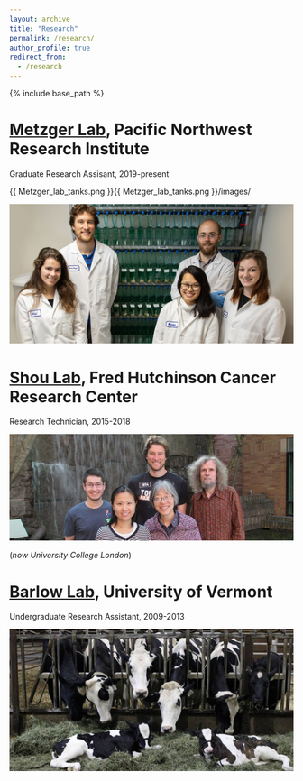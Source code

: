 ```yaml
---
layout: archive
title: "Research"
permalink: /research/
author_profile: true
redirect_from:
  - /research
---
```


{% include base_path %}


[Metzger Lab](https://www.pnri.org/research/labs/metzger-lab/), Pacific Northwest Research Institute
=====
Graduate Research Assisant, 2019-present

{{ Metzger_lab_tanks.png }}{{ Metzger_lab_tanks.png }}/images/

![Metzger lab](https://github.com/sfhart33/sfhart33.github.io/blob/71e1dd632ef1005e806acc61418d734e811adf0d/images/Metzger_lab_tanks.png)

[Shou Lab](https://iris.ucl.ac.uk/iris/browse/profile?upi=WSHOU61), Fred Hutchinson Cancer Research Center
=====
Research Technician, 2015-2018

![Shou lab](https://github.com/sfhart33/sfhart33.github.io/blob/f2675df0db890641ad76764b299b9f55d7135caf/images/shou_lab_group.jpg)

(*now University College London*)

[Barlow Lab](https://www.uvm.edu/cals/asci/barlow-lab), University of Vermont
=====
Undergraduate Research Assistant, 2009-2013

![Barlow lab](https://github.com/sfhart33/sfhart33.github.io/blob/f2675df0db890641ad76764b299b9f55d7135caf/images/barlow_lab_cows.jpg)
